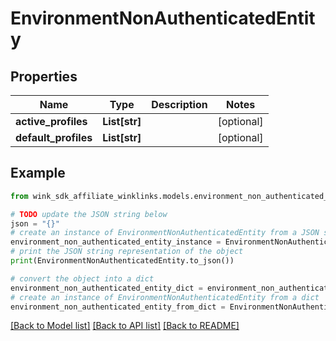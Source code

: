 # EnvironmentNonAuthenticatedEntity


## Properties

Name | Type | Description | Notes
------------ | ------------- | ------------- | -------------
**active_profiles** | **List[str]** |  | [optional] 
**default_profiles** | **List[str]** |  | [optional] 

## Example

```python
from wink_sdk_affiliate_winklinks.models.environment_non_authenticated_entity import EnvironmentNonAuthenticatedEntity

# TODO update the JSON string below
json = "{}"
# create an instance of EnvironmentNonAuthenticatedEntity from a JSON string
environment_non_authenticated_entity_instance = EnvironmentNonAuthenticatedEntity.from_json(json)
# print the JSON string representation of the object
print(EnvironmentNonAuthenticatedEntity.to_json())

# convert the object into a dict
environment_non_authenticated_entity_dict = environment_non_authenticated_entity_instance.to_dict()
# create an instance of EnvironmentNonAuthenticatedEntity from a dict
environment_non_authenticated_entity_from_dict = EnvironmentNonAuthenticatedEntity.from_dict(environment_non_authenticated_entity_dict)
```
[[Back to Model list]](../README.md#documentation-for-models) [[Back to API list]](../README.md#documentation-for-api-endpoints) [[Back to README]](../README.md)



